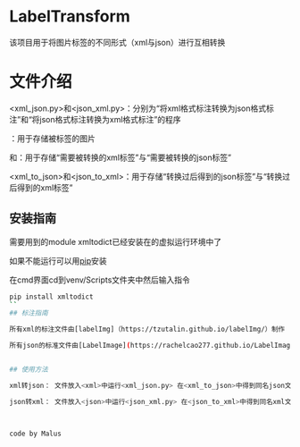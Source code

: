 # LabelTransform

该项目用于将图片标签的不同形式（xml与json）进行互相转换

# 文件介绍

<xml_json.py>和<json_xml.py>：分别为“将xml格式标注转换为json格式标注”和“将json格式标注转换为xml格式标注”的程序

<picutres>：用于存储被标签的图片

<xml>和<json>：用于存储“需要被转换的xml标签”与“需要被转换的json标签”

<xml_to_json>和<json_to_xml>：用于存储“转换过后得到的json标签”与“转换过后得到的xml标签”

## 安装指南

需要用到的module xmltodict已经安装在<venv>的虚拟运行环境中了

如果不能运行可以用[pip](https://pip.pypa.io/en/stable/)安装

在cmd界面cd到venv/Scripts文件夹中然后输入指令

```bash
pip install xmltodict
``
## 标注指南

所有xml的标注文件由[labelImg]（https://tzutalin.github.io/labelImg/）制作

所有json的标准文件由[LabelImage](https://rachelcao277.github.io/LabelImage/)制作


## 使用方法

xml转json： 文件放入<xml>中运行<xml_json.py> 在<xml_to_json>中得到同名json文件

json转xml： 文件放入<json>中运行<json_xml.py> 在<json_to_xml>中得到同名xml文件



code by Malus

